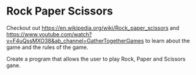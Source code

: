 # Rock Paper Scissors

Checkout out https://en.wikipedia.org/wiki/Rock_paper_scissors and https://www.youtube.com/watch?v=F4uQssMXO38&ab_channel=GatherTogetherGames to learn about the game and the rules of the game.

Create a program that allows the user to play Rock, Paper and Scissors gane.

